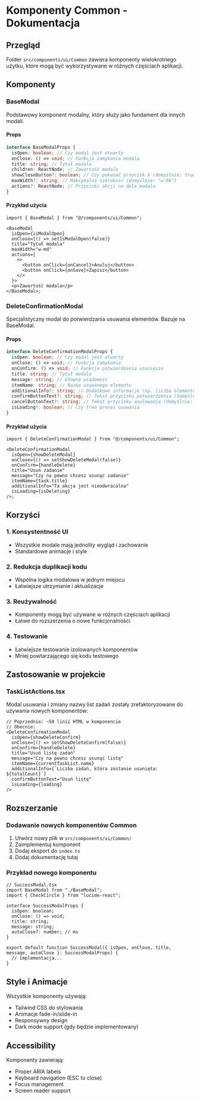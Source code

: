 # Komponenty Common - Dokumentacja

## Przegląd

Folder `src/components/ui/Common` zawiera komponenty wielokrotnego użytku, które mogą być wykorzystywane w różnych częściach aplikacji.

## Komponenty

### BaseModal

Podstawowy komponent modalny, który służy jako fundament dla innych modali.

#### Props

```typescript
interface BaseModalProps {
  isOpen: boolean; // Czy modal jest otwarty
  onClose: () => void; // Funkcja zamykania modala
  title: string; // Tytuł modala
  children: ReactNode; // Zawartość modala
  showCloseButton?: boolean; // Czy pokazać przycisk X (domyślnie: true)
  maxWidth?: string; // Maksymalna szerokość (domyślnie: "w-96")
  actions?: ReactNode; // Przyciski akcji na dole modala
}
```

#### Przykład użycia

```tsx
import { BaseModal } from "@/components/ui/Common";

<BaseModal
  isOpen={isModalOpen}
  onClose={() => setIsModalOpen(false)}
  title="Tytuł modala"
  maxWidth="w-md"
  actions={
    <>
      <button onClick={onCancel}>Anuluj</button>
      <button onClick={onSave}>Zapisz</button>
    </>
  }>
  <p>Zawartość modala</p>
</BaseModal>;
```

### DeleteConfirmationModal

Specjalistyczny modal do potwierdzania usuwania elementów. Bazuje na BaseModal.

#### Props

```typescript
interface DeleteConfirmationModalProps {
  isOpen: boolean; // Czy modal jest otwarty
  onClose: () => void; // Funkcja zamykania
  onConfirm: () => void; // Funkcja potwierdzenia usunięcia
  title: string; // Tytuł modala
  message: string; // Główna wiadomość
  itemName: string; // Nazwa usuwanego elementu
  additionalInfo?: string; // Dodatkowe informacje (np. liczba elementów)
  confirmButtonText?: string; // Tekst przycisku potwierdzenia (domyślnie: "Usuń")
  cancelButtonText?: string; // Tekst przycisku anulowania (domyślnie: "Anuluj")
  isLoading?: boolean; // Czy trwa proces usuwania
}
```

#### Przykład użycia

```tsx
import { DeleteConfirmationModal } from "@/components/ui/Common";

<DeleteConfirmationModal
  isOpen={showDeleteModal}
  onClose={() => setShowDeleteModal(false)}
  onConfirm={handleDelete}
  title="Usuń zadanie"
  message="Czy na pewno chcesz usunąć zadanie"
  itemName={task.title}
  additionalInfo="Ta akcja jest nieodwracalna"
  isLoading={isDeleting}
/>;
```

## Korzyści

### 1. Konsystentność UI

- Wszystkie modale mają jednolity wygląd i zachowanie
- Standardowe animacje i style

### 2. Redukcja duplikacji kodu

- Wspólna logika modalowa w jednym miejscu
- Łatwiejsze utrzymanie i aktualizacje

### 3. Reużywalność

- Komponenty mogą być używane w różnych częściach aplikacji
- Łatwe do rozszerzenia o nowe funkcjonalności

### 4. Testowanie

- Łatwiejsze testowanie izolowanych komponentów
- Mniej powtarzającego się kodu testowego

## Zastosowanie w projekcie

### TaskListActions.tsx

Modal usuwania i zmiany nazwy list zadań zostały zrefaktoryzowane do używania nowych komponentów:

```tsx
// Poprzednio: ~50 linii HTML w komponencie
// Obecnie:
<DeleteConfirmationModal
  isOpen={showDeleteConfirm}
  onClose={() => setShowDeleteConfirm(false)}
  onConfirm={handleDelete}
  title="Usuń listę zadań"
  message="Czy na pewno chcesz usunąć listę"
  itemName={currentTaskList.name}
  additionalInfo={`Liczba zadań, która zostanie usunięta: ${totalCount}`}
  confirmButtonText="Usuń listę"
  isLoading={loading}
/>
```

## Rozszerzanie

### Dodawanie nowych komponentów Common

1. Utwórz nowy plik w `src/components/ui/Common/`
2. Zaimplementuj komponent
3. Dodaj eksport do `index.ts`
4. Dodaj dokumentację tutaj

### Przykład nowego komponentu

```tsx
// SuccessModal.tsx
import BaseModal from "./BaseModal";
import { CheckCircle } from "lucide-react";

interface SuccessModalProps {
  isOpen: boolean;
  onClose: () => void;
  title: string;
  message: string;
  autoClose?: number; // ms
}

export default function SuccessModal({ isOpen, onClose, title, message, autoClose }: SuccessModalProps) {
  // implementacja...
}
```

## Style i Animacje

Wszystkie komponenty używają:

- Tailwind CSS do stylowania
- Animacje fade-in/slide-in
- Responsywny design
- Dark mode support (gdy będzie implementowany)

## Accessibility

Komponenty zawierają:

- Proper ARIA labels
- Keyboard navigation (ESC to close)
- Focus management
- Screen reader support
